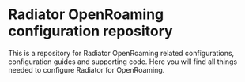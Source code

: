 # Radiator OpenRoaming configuration repository

This is a repository for Radiator OpenRoaming related configurations, configuration guides and supporting code. Here you will find all things needed to configure Radiator for OpenRoaming.
